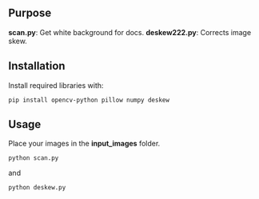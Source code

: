 ## Purpose
**scan.py**: Get white background for docs.
**deskew222.py**: Corrects image skew.

## Installation
Install required libraries with:
```
pip install opencv-python pillow numpy deskew
```
## Usage
Place your images in the **input_images** folder.

```
python scan.py
```
and
```
python deskew.py
```
